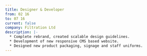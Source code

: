 ```yaml
---
title: Designer & Developer
from: 02 16
to: 07 16
current: false
company: Filtration Ltd
description: |-
  * Complete rebrand, created scalable design guidelines.
  * Development of new responsive CMS based website.
  * Designed new product packaging, signage and staff uniforms.
---
```


